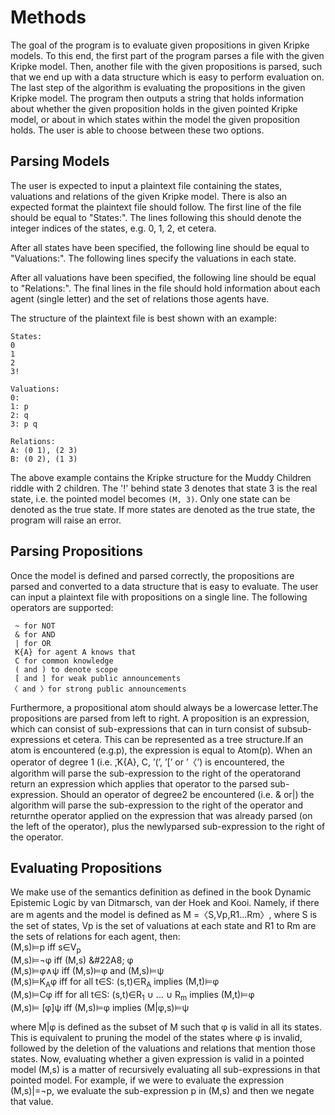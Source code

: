 # Methods

The goal of the program is to evaluate given propositions in given Kripke models. To this end, the first part of the program parses a file with the given Kripke model. Then, another file with the given propositions is parsed, such that we end up with a data structure which is easy to perform evaluation on. The last step of the algorithm is evaluating the propositions in the given Kripke model.
The program then outputs a string that holds information about whether the given proposition holds in the given pointed Kripke model, or about in which states within the model the given proposition holds. The user is able to choose between these two options.

## Parsing Models

The user is expected to input a plaintext file containing the states, valuations and relations of the given Kripke model. There is also an expected format the plaintext file should follow. The first line of the file should be equal to "States:". The lines following this should denote the integer indices of the states, e.g. 0, 1, 2, et cetera.

After all states have been specified, the following line should be equal to "Valuations:". The following lines specify the valuations in each state.

After all valuations have been specified, the following line should be equal to "Relations:". The final lines in the file should hold information about each agent (single letter) and the set of relations those agents have.

The structure of the plaintext file is best shown with an example:
```plain
States:
0
1
2
3!

Valuations:
0:
1: p
2: q
3: p q

Relations:
A: (0 1), (2 3)
B: (0 2), (1 3)
```

The above example contains the Kripke structure for the Muddy Children riddle with 2 children. The '!' behind state 3 denotes that state 3 is the real state, i.e. the pointed model becomes `(M, 3)`. Only one state can be denoted as the true state. If more states are denoted as the true state, the program will raise an error.

## Parsing Propositions

Once the model is defined and parsed correctly, the propositions are parsed and converted to a data structure that is easy to evaluate. The user can input a plaintext file with propositions on a single line. The following operators are supported:

```plain
 ~ for NOT
 & for AND
 | for OR
 K{A} for agent A knows that
 C for common knowledge
 ( and ) to denote scope
 [ and ] for weak public announcements
〈 and 〉for strong public announcements
```

Furthermore, a propositional atom should always be a lowercase letter.The propositions are parsed from left to right.  A proposition is an expression,  which can consist of sub-expressions that can in turn consist of subsub-expressions et cetera.  This can be represented as a tree structure.If an atom is encountered (e.g.p), the expression is equal to Atom(p).  When an operator of degree 1 (i.e.   ̃,K{A}, C, ’(’, ’[’ or ’〈’) is encountered, the algorithm will parse the sub-expression to the right of the operatorand return an expression which applies that operator to the parsed sub-expression.  Should an operator of degree2 be encountered (i.e.  & or|) the algorithm will parse the sub-expression to the right of the operator and returnthe operator applied on the expression that was already parsed (on the left of the operator), plus the newlyparsed sub-expression to the right of the operator.

## Evaluating Propositions

We make use of the semantics definition as defined in the book Dynamic Epistemic Logic by van Ditmarsch, van der Hoek and Kooi. Namely, if there are m agents and the model is defined as M =〈S,Vp,R1...Rm〉, where S is the set of states, Vp is the set of valuations at each state and R1 to Rm are the sets of relations for each agent, then:  
(M,s)⊨p	    iff s∈V<sub>p</sub>  
(M,s)⊨¬φ	iff	(M,s) &#22A8; φ  
(M,s)⊨φ∧ψ	iff	(M,s)⊨φ and (M,s)⊨ψ  
(M,s)⊨K<sub>A</sub>φ	iff for all t∈S: (s,t)∈R<sub>A</sub> implies (M,t)⊨φ  
(M,s)⊨Cφ	iff	for all t∈S: (s,t)∈R<sub>1</sub> ∪ ... ∪ R<sub>m</sub> implies (M,t)⊨φ  
(M,s)⊨ [φ]ψ	iff	(M,s)⊨φ implies (M|φ,s)⊨ψ  
  

where M|φ is defined as the subset of M such that φ is  valid in all its states. This is equivalent to pruning  the model of the states where φ is invalid, followed by the deletion of the valuations and relations that mention those states. Now, evaluating whether a given expression is valid in a pointed model (M,s) is a matter of recursively evaluating all sub-expressions  in that pointed model. For example, if we were to evaluate the expression (M,s)|=¬p, we evaluate the sub-expression p in (M,s) and then we negate that value.

























